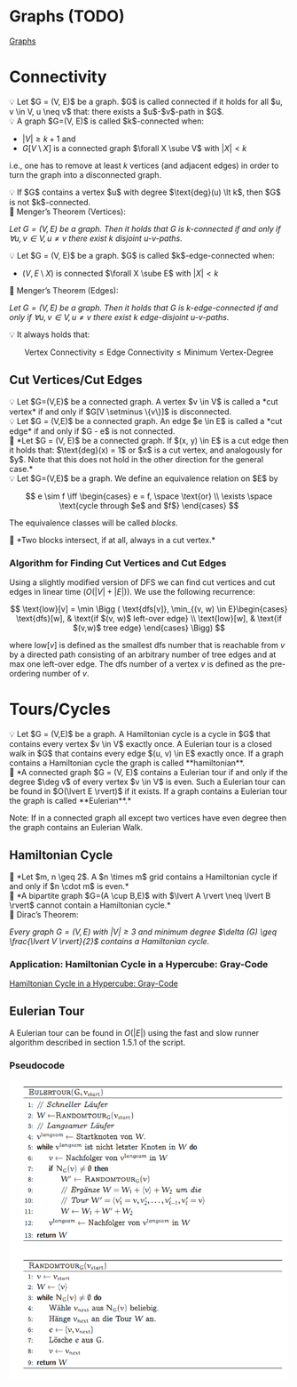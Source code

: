 # Graphs (TODO)

[Graphs](Graphs%20f8a1f5321e374c5cae7e05e6cecaacd6.md) 

# Connectivity

<aside>
💡 Let $G = (V, E)$ be a graph. $G$ is called connected if it holds for all $u, v \in V, u \neq v$ that: there exists a $u$-$v$-path in $G$.

</aside>

<aside>
💡 A graph $G=(V, E)$ is called $k$-connected when:

- $\lvert V \rvert \geq k + 1$ and
- $G[V \setminus X]$ is a connected graph $\forall X \sube V$ with $\lvert X \rvert \lt k$

i.e., one has to remove at least $k$ vertices (and adjacent edges) in order to turn the graph into a disconnected graph.

</aside>

<aside>
💡 If $G$ contains a vertex $u$ with degree $\text{deg}(u) \lt k$, then $G$ is not $k$-connected.

</aside>

<aside>
📖 Menger’s Theorem (Vertices):

*Let $G = (V, E)$ be a graph. Then it holds that $G$ is $k$-connected if and only if $\forall u, v \in V, u \neq v$ there exist $k$ disjoint $u$-$v$-paths.*

</aside>

<aside>
💡 Let $G = (V, E)$ be a graph. $G$ is called $k$-edge-connected when:

- $(V, E \setminus X)$ is connected $\forall X \sube E$ with $\lvert X \rvert \lt k$
</aside>

<aside>
📖 Menger’s Theorem (Edges):

*Let $G=(V, E)$ be a graph. Then it holds that $G$ is $k$-edge-connected if and only if $\forall u, v \in V, u \neq v$ there exist $k$ edge-disjoint $u$-$v$-paths.*

</aside>

<aside>
💡 It always holds that:

$$
\text{Vertex Connectivity} \leq \text{Edge Connectivity} \leq \text{Minimum Vertex-Degree}
$$

</aside>

## Cut Vertices/Cut Edges

<aside>
💡 Let $G=(V,E)$ be a connected graph. A vertex $v \in V$ is called a *cut vertex* if and only if $G[V \setminus \{v\}]$ is disconnected.

</aside>

<aside>
💡 Let $G = (V,E)$ be a connected graph. An edge $e \in E$ is called a *cut edge* if and only if $G - e$ is not connected.

</aside>

<aside>
📌  *Let $G = (V, E)$ be a connected graph. If $(x, y) \in E$ is a cut edge then it holds that: $\text{deg}(x) = 1$ or $x$ is a cut vertex, and analogously for $y$. Note that this does not hold in the other direction for the general case.*

</aside>

<aside>
💡 Let $G=(V,E)$ be a graph. We define an equivalence relation on $E$ by

$$
e \sim f \iff \begin{cases}
e = f, \space \text{or} \\
\exists \space \text{cycle through $e$ and $f$}
\end{cases}
$$

The equivalence classes will be called *blocks*.

</aside>

<aside>
📌 *Two blocks intersect, if at all, always in a cut vertex.*

</aside>

### Algorithm for Finding Cut Vertices and Cut Edges

Using a slightly modified version of DFS we can find cut vertices and cut edges in linear time ($O(\lvert V\rvert + \lvert E \rvert)$). We use the following recurrence:

$$
\text{low}[v] = \min \Bigg ( \text{dfs[v]}, \min_{(v, w) \in E}\begin{cases} \text{dfs}[w], & \text{if $(v, w)$ left-over edge} \\ \text{low}[w], & \text{if $(v,w)$ tree edge} \end{cases} \Bigg)
$$

where $\text{low}[v]$ is defined as the smallest $\text{dfs}$ number that is reachable from $v$ by a directed path consisting of an arbitrary number of tree edges and at max one left-over edge. The $\text{dfs}$ number of a vertex $v$ is defined as the pre-ordering number of $v$.

# Tours/Cycles

<aside>
💡 Let $G = (V,E)$ be a graph. A Hamiltonian cycle is a cycle in $G$ that contains every vertex $v \in V$ exactly once. A Eulerian tour is a closed walk in $G$ that contains every edge $(u, v) \in E$ exactly once. If a graph contains a Hamiltonian cycle the graph is called **hamiltonian**.

</aside>

<aside>
📖 *A connected graph $G = (V, E)$ contains a Eulerian tour if and only if the degree $\deg v$ of every vertex $v \in V$ is even. Such a Eulerian tour can be found in $O(\lvert E \rvert)$ if it exists. If a graph contains a Eulerian tour the graph is called **Eulerian**.*

</aside>

Note: If in a connected graph all except two vertices have even degree then the graph contains an Eulerian Walk.

## Hamiltonian Cycle

<aside>
📖 *Let $m, n \geq 2$. A $n \times m$ grid contains a Hamiltonian cycle if and only if $n \cdot m$ is even.*

</aside>

<aside>
📖 *A bipartite graph $G=(A \cup B,E)$ with $\lvert A \rvert \neq \lvert B \rvert$ cannot contain a Hamiltonian cycle.*

</aside>

<aside>
📖 Dirac’s Theorem:

*Every graph $G=(V,E)$ with $\vert V \rvert \geq 3$ and minimum degree $\delta (G) \geq \frac{\lvert V \rvert}{2}$ contains a Hamiltonian cycle.*

</aside>

### Application: Hamiltonian Cycle in a Hypercube: Gray-Code

[Hamiltonian Cycle in a Hypercube: Gray-Code](Graphs%20(TODO)%20b149fa35dff041fb8a659592d3f9c6bd/Hamiltonian%20Cycle%20in%20a%20Hypercube%20Gray-Code%201e5ecb970a794ec7baa9a405b7023363.md)

## Eulerian Tour

A Eulerian tour can be found in $O(\lvert E \rvert)$ using the fast and slow runner algorithm described in section 1.5.1 of the script.

### Pseudocode

![2022-03-05_17-41.png](Graphs%20(TODO)%20b149fa35dff041fb8a659592d3f9c6bd/2022-03-05_17-41.png)